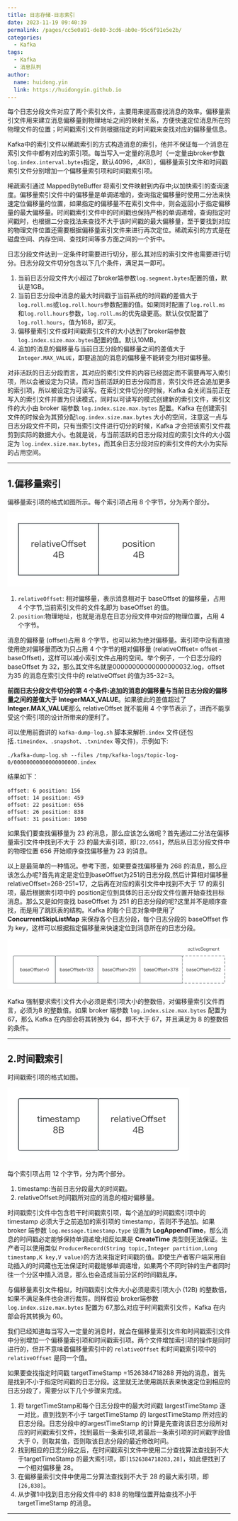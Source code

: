 ```yaml
---
title: 日志存储-日志索引
date: 2023-11-19 09:40:39
permalink: /pages/cc5e0a91-de80-3cd6-ab0e-95c6f91e5e2b/
categories:
  - Kafka
tags:
  - Kafka
  - 消息队列
author: 
  name: huidong.yin
  link: https://huidongyin.github.io
---
```


每个日志分段文件对应了两个索引文件，主要用来提高查找消息的效率。偏移量索引文件用来建立消息偏移量到物理地址之间的映射关系，方便快速定位消息所在的物理文件的位置；时间戳索引文件则根据指定的时间戳来查找对应的偏移量信息。

Kafka中的索引文件以稀疏索引的方式构造消息的索引，他并不保证每一个消息在索引文件中都有对应的索引项。每当写入一定量的消息时（一定量由broker参数`log.index.interval.bytes`指定，默认4096，,4KB），偏移量索引文件和时间戳索引文件分别增加一个偏移量索引项和时间戳索引项。

稀疏索引通过 MappedByteBuffer 将索引文件映射到内存中;以加快索引的查询速度。偏移量索引文件中的偏移量是单调递增的，查询指定偏移量时使用二分法来快速定位偏移量的位置，如果指定的偏移量不在索引文件中，则会返回小于指定偏移量的最大偏移量。时间戳索引文件中的时间戳也保持严格的单调递增，查询指定时间戳时，也根据二分查找法来查找不大于该时间戳的最大偏移量，至于要找到对应的物理文件位置还需要根据偏移量索引文件来进行再次定位。稀疏索引的方式是在磁盘空间、内存空间、查找时间等多方面之间的一个折中。

日志分段文件达到一定条件时需要进行切分，那么其对应的索引文件也需要进行切分。日志分段文件切分包含以下几个条件，满足其一即可。

1. 当前日志分段文件大小超过了broker端参数`log.segment.bytes`配置的值，默认是1GB。
2. 当前日志分段中消息的最大时间戳于当前系统的时间戳的差值大于`log.roll.ms`或`log.roll.hours`参数配置的值。如果同时配置了`log.roll.ms`和`log.roll.hours`参数，`log.roll.ms`的优先级更高。默认仅仅配置了`log.roll.hours`，值为168，即7天。
3. 偏移量索引文件或时间戳索引文件的大小达到了broker端参数`log.index.size.max.bytes`配置的值。默认10MB。
4. 追加的消息的偏移量与当前日志分段的偏移量之间的差值大于`Integer.MAX_VALUE`，即要追加的消息的偏移量不能转变为相对偏移量。

对非活跃的日志分段而言，其对应的索引文件的内容已经固定而不需要再写入索引项，所以会被设定为只读。而对当前活跃的日志分段而言，索引文件还会追加更多的索引项，所以被设定为可读写。在索引文件切分的时候，Kafka 会关闭当前正在写入的索引文件并置为只读模式，同时以可读写的模式创建新的索引文件，索引文件的大小由 broker 端参数 `log.index.size.max.bytes` 配置。Kafka 在创建索引文件的时候会为其预分配`log.index.size.max.bytes` 大小的空间，注意这一点与日志分段文件不同，只有当索引文件进行切分的时候，Kafka 才会把该索引文件裁剪到实际的数据大小。也就是说，与当前活跃的日志分段对应的索引文件的大小固定为 `log.index.size.max.bytes`，而其余日志分段对应的索引文件的大小为实际的占用空间。

---

## 1.偏移量索引

偏移量索引项的格式如图所示。每个索引项占用 8 个字节，分为两个部分。

![](https://raw.githubusercontent.com/huidongyin/DrawingBed/main/kafka/202311202111390.png)

1. `relativeOffset`: 相对偏移量，表示消息相对于 baseOffset 的偏移量，占用 4 个字节,当前索引文件的文件名即为 baseOffset 的值。
2. `position`:物理地址，也就是消息在日志分段文件中对应的物理位置，占用 4 个字节。

消息的偏移量 (offset)占用 8 个字节，也可以称为绝对偏移量。索引项中没有直接使用绝对偏移量而改为只占用 4 个字节的相对偏移量 (relativeOffset= offset - baseOffset)，这样可以减小索引文件占用的空间。举个例子，一个日志分段的 baseOffset 为 32，那么其文件名就是00000000000000000032.log，offset为35 的消息在索引文件中的 relativeOffset 的值为35-32=3。

**前面日志分段文件切分的第 4 个条件:追加的消息的偏移量与当前日志分段的偏移量之间的差值大于 IntegerMAX_VALUE**。如果彼此的差值超过了 **Integer.MAX_VALUE**那么 relativeOffset 就不能用 4 个字节表示了，进而不能享受这个索引项的设计所带来的便利了。


可以使用前面讲的 `kafka-dump-log.sh` 脚本来解析`.index` 文件(还包括`.timeindex、.snapshot、.txnindex` 等文件)，示例如下:

```text
./kafka-dump-log.sh --files /tmp/kafka-logs/topic-log-0/00000000000000000000.index
```
结果如下：
```text
offset: 6 position: 156
offset: 14 position: 459
offset: 22 position: 656
offset: 26 position: 838
offset: 31 position: 1050
```
如果我们要查找偏移量为 23 的消息，那么应该怎么做呢？首先通过二分法在偏移量索引文件中找到不大于 23 的最大索引项，即`[22,656]`，然后从日志分段文件中的物理位置 656 开始顺序查找偏移量为 23 的消息。

以上是最简单的一种情况。参考下图，如果要查找偏移量为 268 的消息，那么应该怎么办呢?首先肯定是定位到baseOffset为251的日志分段,然后计算相对偏移量relativeOffset=268-251=17，之后再在对应的索引文件中找到不大于 17 的索引项，最后根据索引项中的 position定位到具体的日志分段文件位置开始查找目标消息。那么又是如何查找 baseOffset 为 251 的日志分段的呢?这里并不是顺序查找，而是用了跳跃表的结构。Kafka 的每个日志对象中使用了**ConcurrentSkipListMap** 来保存各个日志分段，每个日志分段的 baseOffset 作为 key，这样可以根据指定偏移量来快速定位到消息所在的日志分段。

![](https://raw.githubusercontent.com/huidongyin/DrawingBed/main/kafka/202311202112041.png)

Kafka 强制要求索引文件大小必须是索引项大小的整数倍，对偏移量索引文件而言，必须为8 的整数倍。如果 broker 端参数 `log.index.size.max.bytes` 配置为67，那么 Kafka 在内部会将其转换为 64，即不大于 67，并且满足为 8 的整数倍的条件。

---

## 2.时间戳索引

时间戳索引项的格式如图。

![](https://raw.githubusercontent.com/huidongyin/DrawingBed/main/kafka/202311202112405.png)

每个索引项占用 12 个字节，分为两个部分。

1. timestamp:当前日志分段最大的时间戳。
2. relativeOffset:时间戳所对应的消息的相对偏移量。

时间戳索引文件中包含若干时间戳索引项，每个追加的时间戳索引项中的 timestamp 必须大于之前追加的索引项的 timestamp，否则不予追加。如果 broker 端参数 `log.message.timestamp.type` 设置为 **LogAppendTime**，那么消息的时间戳必定能够保持单调递增;相反如果是 **CreateTime** 类型则无法保证。生产者可以使用类似 `ProducerRecord(String topic,Integer partition,Long timestamp,K key,V value)`的方法来指定时间戳的值。即使生产者客户端采用自动插入的时间藏也无法保证时间截能够单调递增，如果两个不同时钟的生产者同时往一个分区中插入消息，那么也会造成当前分区的时间戳乱序。

与偏移量素引文件相似，时间戳索引文件大小必须是索引项大小 (12B) 的整数倍，如果不满足条件也会进行裁剪。同样假设 broker端参数 `log.index.size.max.bytes` 配置为 67,那么对应于时间戳索引文件，Kafka 在内部会将其转换为 60。

我们已经知道每当写入一定量的消息时，就会在偏移量索引文件和时间戳索引文件中分别增加一个偏移量索引项和时间戳索引项。两个文件增加索引项的操作是同时进行的，但并不意味着偏移量索引中的 `relativeOffset` 和时间戳索引项中的 `relativeOffset` 是同一个值。

如果要查找指定时间戳 targetTimeStamp =1526384718288 开始的消息，首先是找到不小于指定时间戳的日志分段。这里就无法使用跳跃表来快速定位到相应的日志分段了，需要分以下几个步骤来完成。

1. 将 targetTimeStamp和每个日志分段中的最大时间戳 largestTimeStamp 逐一对比，直到找到不小于 targetTimeStamp 的 largestTimeStamp 所对应的日志分段。日志分段中的largestTimeStamp 的计算是先查询该日志分段所对应的时间戳索引文件，找到最后一条索引项,若最后一条索引项的时间戳字段值大于 0，则取其值，否则取该日志分段的最近修改时间。
2. 找到相应的日志分段之后，在时间戳索引文件中使用二分查找算法查找到不大于targetTimeStamp 的最大索引项，即`[1526384718283,28]`，如此便找到了一个相对偏移量 28。
3. 在偏移量索引文件中使用二分算法查找到不大于 28 的最大索引项，即`[26,838]`。
4. 从步骤1中找到日志分段文件中的 838 的物理位置开始查找不小于 targetTimeStamp 的消息。

---

